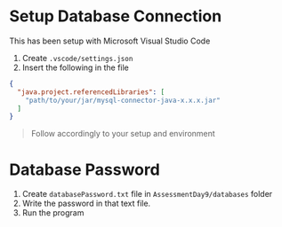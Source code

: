 # Setup Database Connection

This has been setup with Microsoft Visual Studio Code

1. Create `.vscode/settings.json`
2. Insert the following in the file

```json
{
  "java.project.referencedLibraries": [
    "path/to/your/jar/mysql-connector-java-x.x.x.jar"
  ]
}
```

> Follow accordingly to your setup and environment

# Database Password

1. Create `databasePassword.txt` file in `AssessmentDay9/databases` folder
2. Write the password in that text file.
3. Run the program
